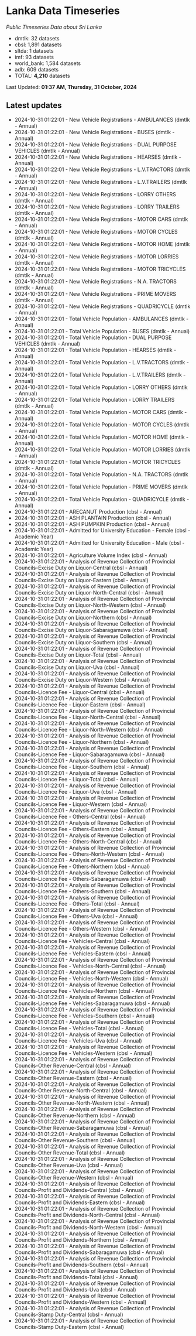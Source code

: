 # Lanka Data Timeseries
*Public Timeseries Data about Sri Lanka*

* dmtlk: 32 datasets
* cbsl: 1,891 datasets
* sltda: 1 datasets
* imf: 93 datasets
* world_bank: 1,584 datasets
* adb: 609 datasets
* TOTAL: **4,210** datasets

Last Updated: **01:37 AM, Thursday, 31 October, 2024**

## Latest updates

* 2024-10-31 01:22:01 - New Vehicle Registrations - AMBULANCES (dmtlk - Annual)
* 2024-10-31 01:22:01 - New Vehicle Registrations - BUSES (dmtlk - Annual)
* 2024-10-31 01:22:01 - New Vehicle Registrations - DUAL PURPOSE VEHICLES (dmtlk - Annual)
* 2024-10-31 01:22:01 - New Vehicle Registrations - HEARSES (dmtlk - Annual)
* 2024-10-31 01:22:01 - New Vehicle Registrations - L.V.TRACTORS (dmtlk - Annual)
* 2024-10-31 01:22:01 - New Vehicle Registrations - L.V.TRAILERS (dmtlk - Annual)
* 2024-10-31 01:22:01 - New Vehicle Registrations - LORRY OTHERS (dmtlk - Annual)
* 2024-10-31 01:22:01 - New Vehicle Registrations - LORRY TRAILERS (dmtlk - Annual)
* 2024-10-31 01:22:01 - New Vehicle Registrations - MOTOR CARS (dmtlk - Annual)
* 2024-10-31 01:22:01 - New Vehicle Registrations - MOTOR CYCLES (dmtlk - Annual)
* 2024-10-31 01:22:01 - New Vehicle Registrations - MOTOR HOME (dmtlk - Annual)
* 2024-10-31 01:22:01 - New Vehicle Registrations - MOTOR LORRIES (dmtlk - Annual)
* 2024-10-31 01:22:01 - New Vehicle Registrations - MOTOR TRICYCLES (dmtlk - Annual)
* 2024-10-31 01:22:01 - New Vehicle Registrations - N.A. TRACTORS (dmtlk - Annual)
* 2024-10-31 01:22:01 - New Vehicle Registrations - PRIME MOVERS (dmtlk - Annual)
* 2024-10-31 01:22:01 - New Vehicle Registrations - QUADRICYCLE (dmtlk - Annual)
* 2024-10-31 01:22:01 - Total Vehicle Population - AMBULANCES (dmtlk - Annual)
* 2024-10-31 01:22:01 - Total Vehicle Population - BUSES (dmtlk - Annual)
* 2024-10-31 01:22:01 - Total Vehicle Population - DUAL PURPOSE VEHICLES (dmtlk - Annual)
* 2024-10-31 01:22:01 - Total Vehicle Population - HEARSES (dmtlk - Annual)
* 2024-10-31 01:22:01 - Total Vehicle Population - L.V.TRACTORS (dmtlk - Annual)
* 2024-10-31 01:22:01 - Total Vehicle Population - L.V.TRAILERS (dmtlk - Annual)
* 2024-10-31 01:22:01 - Total Vehicle Population - LORRY OTHERS (dmtlk - Annual)
* 2024-10-31 01:22:01 - Total Vehicle Population - LORRY TRAILERS (dmtlk - Annual)
* 2024-10-31 01:22:01 - Total Vehicle Population - MOTOR CARS (dmtlk - Annual)
* 2024-10-31 01:22:01 - Total Vehicle Population - MOTOR CYCLES (dmtlk - Annual)
* 2024-10-31 01:22:01 - Total Vehicle Population - MOTOR HOME (dmtlk - Annual)
* 2024-10-31 01:22:01 - Total Vehicle Population - MOTOR LORRIES (dmtlk - Annual)
* 2024-10-31 01:22:01 - Total Vehicle Population - MOTOR TRICYCLES (dmtlk - Annual)
* 2024-10-31 01:22:01 - Total Vehicle Population - N.A. TRACTORS (dmtlk - Annual)
* 2024-10-31 01:22:01 - Total Vehicle Population - PRIME MOVERS (dmtlk - Annual)
* 2024-10-31 01:22:01 - Total Vehicle Population - QUADRICYCLE (dmtlk - Annual)
* 2024-10-31 01:22:01 - ARECANUT Production (cbsl - Annual)
* 2024-10-31 01:22:01 - ASH PLANTAIN Production (cbsl - Annual)
* 2024-10-31 01:22:01 - ASH PUMPKIN Production (cbsl - Annual)
* 2024-10-31 01:22:01 - Admitted for University Education - Female (cbsl - Academic Year)
* 2024-10-31 01:22:01 - Admitted for University Education - Male (cbsl - Academic Year)
* 2024-10-31 01:22:01 - Agriculture Volume Index (cbsl - Annual)
* 2024-10-31 01:22:01 - Analysis of Revenue Collection of Provincial Councils-Excise Duty on Liquor-Central (cbsl - Annual)
* 2024-10-31 01:22:01 - Analysis of Revenue Collection of Provincial Councils-Excise Duty on Liquor-Eastern (cbsl - Annual)
* 2024-10-31 01:22:01 - Analysis of Revenue Collection of Provincial Councils-Excise Duty on Liquor-North-Central (cbsl - Annual)
* 2024-10-31 01:22:01 - Analysis of Revenue Collection of Provincial Councils-Excise Duty on Liquor-North-Western (cbsl - Annual)
* 2024-10-31 01:22:01 - Analysis of Revenue Collection of Provincial Councils-Excise Duty on Liquor-Northern (cbsl - Annual)
* 2024-10-31 01:22:01 - Analysis of Revenue Collection of Provincial Councils-Excise Duty on Liquor-Sabaragamuwa (cbsl - Annual)
* 2024-10-31 01:22:01 - Analysis of Revenue Collection of Provincial Councils-Excise Duty on Liquor-Southern (cbsl - Annual)
* 2024-10-31 01:22:01 - Analysis of Revenue Collection of Provincial Councils-Excise Duty on Liquor-Total (cbsl - Annual)
* 2024-10-31 01:22:01 - Analysis of Revenue Collection of Provincial Councils-Excise Duty on Liquor-Uva (cbsl - Annual)
* 2024-10-31 01:22:01 - Analysis of Revenue Collection of Provincial Councils-Excise Duty on Liquor-Western (cbsl - Annual)
* 2024-10-31 01:22:01 - Analysis of Revenue Collection of Provincial Councils-Licence Fee - Liquor-Central (cbsl - Annual)
* 2024-10-31 01:22:01 - Analysis of Revenue Collection of Provincial Councils-Licence Fee - Liquor-Eastern (cbsl - Annual)
* 2024-10-31 01:22:01 - Analysis of Revenue Collection of Provincial Councils-Licence Fee - Liquor-North-Central (cbsl - Annual)
* 2024-10-31 01:22:01 - Analysis of Revenue Collection of Provincial Councils-Licence Fee - Liquor-North-Western (cbsl - Annual)
* 2024-10-31 01:22:01 - Analysis of Revenue Collection of Provincial Councils-Licence Fee - Liquor-Northern (cbsl - Annual)
* 2024-10-31 01:22:01 - Analysis of Revenue Collection of Provincial Councils-Licence Fee - Liquor-Sabaragamuwa (cbsl - Annual)
* 2024-10-31 01:22:01 - Analysis of Revenue Collection of Provincial Councils-Licence Fee - Liquor-Southern (cbsl - Annual)
* 2024-10-31 01:22:01 - Analysis of Revenue Collection of Provincial Councils-Licence Fee - Liquor-Total (cbsl - Annual)
* 2024-10-31 01:22:01 - Analysis of Revenue Collection of Provincial Councils-Licence Fee - Liquor-Uva (cbsl - Annual)
* 2024-10-31 01:22:01 - Analysis of Revenue Collection of Provincial Councils-Licence Fee - Liquor-Western (cbsl - Annual)
* 2024-10-31 01:22:01 - Analysis of Revenue Collection of Provincial Councils-Licence Fee - Others-Central (cbsl - Annual)
* 2024-10-31 01:22:01 - Analysis of Revenue Collection of Provincial Councils-Licence Fee - Others-Eastern (cbsl - Annual)
* 2024-10-31 01:22:01 - Analysis of Revenue Collection of Provincial Councils-Licence Fee - Others-North-Central (cbsl - Annual)
* 2024-10-31 01:22:01 - Analysis of Revenue Collection of Provincial Councils-Licence Fee - Others-North-Western (cbsl - Annual)
* 2024-10-31 01:22:01 - Analysis of Revenue Collection of Provincial Councils-Licence Fee - Others-Northern (cbsl - Annual)
* 2024-10-31 01:22:01 - Analysis of Revenue Collection of Provincial Councils-Licence Fee - Others-Sabaragamuwa (cbsl - Annual)
* 2024-10-31 01:22:01 - Analysis of Revenue Collection of Provincial Councils-Licence Fee - Others-Southern (cbsl - Annual)
* 2024-10-31 01:22:01 - Analysis of Revenue Collection of Provincial Councils-Licence Fee - Others-Total (cbsl - Annual)
* 2024-10-31 01:22:01 - Analysis of Revenue Collection of Provincial Councils-Licence Fee - Others-Uva (cbsl - Annual)
* 2024-10-31 01:22:01 - Analysis of Revenue Collection of Provincial Councils-Licence Fee - Others-Western (cbsl - Annual)
* 2024-10-31 01:22:01 - Analysis of Revenue Collection of Provincial Councils-Licence Fee - Vehicles-Central (cbsl - Annual)
* 2024-10-31 01:22:01 - Analysis of Revenue Collection of Provincial Councils-Licence Fee - Vehicles-Eastern (cbsl - Annual)
* 2024-10-31 01:22:01 - Analysis of Revenue Collection of Provincial Councils-Licence Fee - Vehicles-North-Central (cbsl - Annual)
* 2024-10-31 01:22:01 - Analysis of Revenue Collection of Provincial Councils-Licence Fee - Vehicles-North-Western (cbsl - Annual)
* 2024-10-31 01:22:01 - Analysis of Revenue Collection of Provincial Councils-Licence Fee - Vehicles-Northern (cbsl - Annual)
* 2024-10-31 01:22:01 - Analysis of Revenue Collection of Provincial Councils-Licence Fee - Vehicles-Sabaragamuwa (cbsl - Annual)
* 2024-10-31 01:22:01 - Analysis of Revenue Collection of Provincial Councils-Licence Fee - Vehicles-Southern (cbsl - Annual)
* 2024-10-31 01:22:01 - Analysis of Revenue Collection of Provincial Councils-Licence Fee - Vehicles-Total (cbsl - Annual)
* 2024-10-31 01:22:01 - Analysis of Revenue Collection of Provincial Councils-Licence Fee - Vehicles-Uva (cbsl - Annual)
* 2024-10-31 01:22:01 - Analysis of Revenue Collection of Provincial Councils-Licence Fee - Vehicles-Western (cbsl - Annual)
* 2024-10-31 01:22:01 - Analysis of Revenue Collection of Provincial Councils-Other Revenue-Central (cbsl - Annual)
* 2024-10-31 01:22:01 - Analysis of Revenue Collection of Provincial Councils-Other Revenue-Eastern (cbsl - Annual)
* 2024-10-31 01:22:01 - Analysis of Revenue Collection of Provincial Councils-Other Revenue-North-Central (cbsl - Annual)
* 2024-10-31 01:22:01 - Analysis of Revenue Collection of Provincial Councils-Other Revenue-North-Western (cbsl - Annual)
* 2024-10-31 01:22:01 - Analysis of Revenue Collection of Provincial Councils-Other Revenue-Northern (cbsl - Annual)
* 2024-10-31 01:22:01 - Analysis of Revenue Collection of Provincial Councils-Other Revenue-Sabaragamuwa (cbsl - Annual)
* 2024-10-31 01:22:01 - Analysis of Revenue Collection of Provincial Councils-Other Revenue-Southern (cbsl - Annual)
* 2024-10-31 01:22:01 - Analysis of Revenue Collection of Provincial Councils-Other Revenue-Total (cbsl - Annual)
* 2024-10-31 01:22:01 - Analysis of Revenue Collection of Provincial Councils-Other Revenue-Uva (cbsl - Annual)
* 2024-10-31 01:22:01 - Analysis of Revenue Collection of Provincial Councils-Other Revenue-Western (cbsl - Annual)
* 2024-10-31 01:22:01 - Analysis of Revenue Collection of Provincial Councils-Profit and Dividends-Central (cbsl - Annual)
* 2024-10-31 01:22:01 - Analysis of Revenue Collection of Provincial Councils-Profit and Dividends-Eastern (cbsl - Annual)
* 2024-10-31 01:22:01 - Analysis of Revenue Collection of Provincial Councils-Profit and Dividends-North-Central (cbsl - Annual)
* 2024-10-31 01:22:01 - Analysis of Revenue Collection of Provincial Councils-Profit and Dividends-North-Western (cbsl - Annual)
* 2024-10-31 01:22:01 - Analysis of Revenue Collection of Provincial Councils-Profit and Dividends-Northern (cbsl - Annual)
* 2024-10-31 01:22:01 - Analysis of Revenue Collection of Provincial Councils-Profit and Dividends-Sabaragamuwa (cbsl - Annual)
* 2024-10-31 01:22:01 - Analysis of Revenue Collection of Provincial Councils-Profit and Dividends-Southern (cbsl - Annual)
* 2024-10-31 01:22:01 - Analysis of Revenue Collection of Provincial Councils-Profit and Dividends-Total (cbsl - Annual)
* 2024-10-31 01:22:01 - Analysis of Revenue Collection of Provincial Councils-Profit and Dividends-Uva (cbsl - Annual)
* 2024-10-31 01:22:01 - Analysis of Revenue Collection of Provincial Councils-Profit and Dividends-Western (cbsl - Annual)
* 2024-10-31 01:22:01 - Analysis of Revenue Collection of Provincial Councils-Stamp Duty-Central (cbsl - Annual)
* 2024-10-31 01:22:01 - Analysis of Revenue Collection of Provincial Councils-Stamp Duty-Eastern (cbsl - Annual)